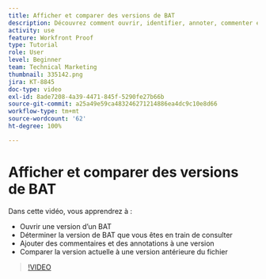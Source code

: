 ```yaml
---
title: Afficher et comparer des versions de BAT
description: Découvrez comment ouvrir, identifier, annoter, commenter et comparer des versions de BAT dans  [!DNL  Workfront].
activity: use
feature: Workfront Proof
type: Tutorial
role: User
level: Beginner
team: Technical Marketing
thumbnail: 335142.png
jira: KT-8845
doc-type: video
exl-id: 8ade7208-4a39-4471-845f-5290fe27b66b
source-git-commit: a25a49e59ca483246271214886ea4dc9c10e8d66
workflow-type: tm+mt
source-wordcount: '62'
ht-degree: 100%

---
```


# Afficher et comparer des versions de BAT

Dans cette vidéo, vous apprendrez à :

* Ouvrir une version d’un BAT
* Déterminer la version de BAT que vous êtes en train de consulter
* Ajouter des commentaires et des annotations à une version
* Comparer la version actuelle à une version antérieure du fichier

>[!VIDEO](https://video.tv.adobe.com/v/335142/?quality=12&learn=on)

<!--
## Learn more
* Compare proofs
-->
